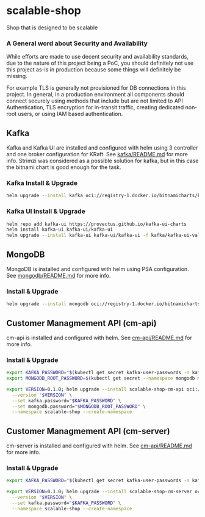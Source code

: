 # scalable-shop
Shop that is designed to be scalable

### A General word about Security and Availability

While efforts are made to use decent security and availability standards, due to the nature of this project being a PoC, you should definitely not use this project as-is in production because some things will definitely be missing.

For example TLS is generally not provisioned for DB connections in this project. In general, in a production environment all components should connect securely using methods that include but are not limited to API Authentication, TLS encryption for in-transit traffic, creating dedicated non-root users, or using IAM based authentication.

## Kafka

Kafka and Kafka UI are installed and configured with helm using 3 controller and one broker configuration for KRaft. See [kafka/README.md](kafka/README.md) for more info.
Strimzi was considered as a possible solution for kafka, but in this case the bitnami chart is good enough for the task.

### Kafka Install & Upgrade

```bash
helm upgrade --install kafka oci://registry-1.docker.io/bitnamicharts/kafka -f kafka/kafka-values.yaml --namespace kafka --create-namespace
```

### Kafka UI Install & Upgrade

```bash
helm repo add kafka-ui https://provectus.github.io/kafka-ui-charts
helm install kafka-ui kafka-ui/kafka-ui
helm upgrade --install kafka-ui kafka-ui/kafka-ui -f kafka/kafka-ui-values.yaml --namespace kafka --create-namespace
```

## MongoDB

MongoDB is installed and configured with helm using PSA configuration. See [mongodb/README.md](mongodb/README.md) for more info.

### Install & Upgrade

```bash
helm upgrade --install mongodb oci://registry-1.docker.io/bitnamicharts/mongodb -f mongodb/values.yaml --namespace mongodb --create-namespace 
```

## Customer Managmement API (cm-api)

cm-api is installed and configured with helm. See [cm-api/README.md](cm-api/README.md) for more info.

### Install & Upgrade

```bash
export KAFKA_PASSWORD="$(kubectl get secret kafka-user-passwords -n kafka -o jsonpath='{.data.client-passwords}' | base64 -d | cut -d , -f 1)"
export MONGODB_ROOT_PASSWORD=$(kubectl get secret --namespace mongodb mongodb -o jsonpath="{.data.mongodb-root-password}" | base64 -d)

export VERSION=0.1.0; helm upgrade --install scalable-shop-cm-api oci://registry-1.docker.io/yosefrow/scalable-shop-cm-api \
  --version "$VERSION" \
  --set kafka.password="$KAFKA_PASSWORD" \
  --set mongodb.password="$MONGODB_ROOT_PASSWORD" \
  --namespace scalable-shop --create-namespace
```

## Customer Managmement API (cm-server)

cm-server is installed and configured with helm. See [cm-api/README.md](cm-server/README.md) for more info.

### Install & Upgrade

```bash
export KAFKA_PASSWORD="$(kubectl get secret kafka-user-passwords -n kafka -o jsonpath='{.data.client-passwords}' | base64 -d | cut -d , -f 1)"

export VERSION=0.1.0; helm upgrade --install scalable-shop-cm-server oci://registry-1.docker.io/yosefrow/scalable-shop-cm-server \
  --version "$VERSION" \
  --set kafka.password="$KAFKA_PASSWORD" \
  --namespace scalable-shop --create-namespace
```
